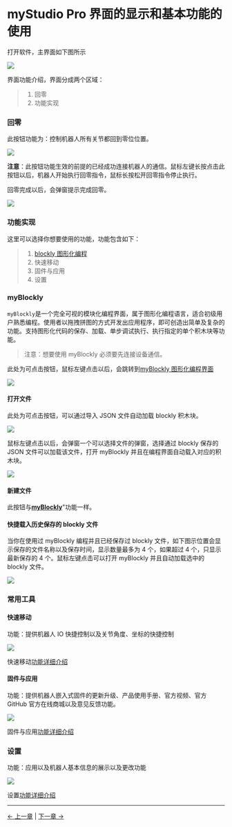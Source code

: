 # myStudio Pro 界面的显示和基本功能的使用

打开软件，主界面如下图所示

<img src="../../../resources/3-FunctionsAndApplications/5.myBlockly/home/home.png" />

界面功能介绍，界面分成两个区域：

> 1. 回零
> 2. 功能实现

### 回零

此按钮功能为：控制机器人所有关节都回到零位位置。

<img src="../../../resources/3-FunctionsAndApplications/5.myBlockly/home/zero.png" />

**注意**：此按钮功能生效的前提的已经成功连接机器人的通信。鼠标左键长按点击此按钮以后，机器人开始执行回零指令，鼠标长按松开回零指令停止执行。

回零完成以后，会弹窗提示完成回零。

<img src="../../../resources/3-FunctionsAndApplications/5.myBlockly/home/zero-success.png" />

### 功能实现

这里可以选择你想要使用的功能，功能包含如下：

> 1. [blockly 图形化编程](./5.1.5-blockly/5.1.5.1-blocklyFirstUse.md)
> 2. 快速移动
> 3. 固件与应用
> 4. 设置

### myBlockly
`myBlockly`是一个完全可视的模块化编程界面，属于图形化编程语言，适合初级用户熟悉编程。使用者以拖拽拼图的方式开发出应用程序，即可创造出简单及复杂的功能。支持图形化代码的保存、加载、单步调试执行、执行指定的单个积木块等功能。

> 注意：想要使用 myBlockly 必须要先连接设备通信。

此处为可点击按钮，鼠标左键点击以后，会跳转到[myBlockly 图形化编程界面](./5.1.5-blockly/5.1.5.1-blocklyFirstUse.md)

<img src="../../../resources/3-FunctionsAndApplications/5.myBlockly/home/myBlockly.png" />

#### 打开文件

此处为可点击按钮，可以通过导入 JSON 文件自动加载 blockly 积木块。

<img src="../../../resources/3-FunctionsAndApplications/5.myBlockly/home/myBlockly-open.png" />

鼠标左键点击以后，会弹窗一个可以选择文件的弹窗，选择通过 blockly 保存的 JSON 文件可以加载该文件，打开 myBlockly 并且在编程界面自动载入对应的积木块。

<img src="../../../resources/3-FunctionsAndApplications/5.myBlockly/home/myBlockly-open1.png" />

#### 新建文件

此按钮与[**myBlockly**](./5.1.3-interface_description.md#myblockly)"功能一样。

#### 快捷载入历史保存的 blockly 文件

当你在使用过 myBlockly 编程并且已经保存过 blockly 文件，如下图示位置会显示保存的文件名称以及保存时间，显示数量最多为 4 个，如果超过 4 个，只显示最新保存的 4 个。鼠标左键点击可以打开 myBlockly 并且自动加载选中的 blockly 文件。

<img src="../../../resources/3-FunctionsAndApplications/5.myBlockly/home/myBlockly-open2.png" />

### 常用工具

#### 快速移动

功能：提供机器人 IO 快捷控制以及关节角度、坐标的快捷控制

<img src="../../../resources/3-FunctionsAndApplications/5.myBlockly/home/quickmove.png" />

快速移动[功能详细介绍](./5.1.6-quickmove/5.1.6.1-quickmovefirstuse.md)

#### 固件与应用

功能：提供机器人嵌入式固件的更新升级、产品使用手册、官方视频、官方 GitHub 官方在线商城以及意见反馈功能。

<img src="../../../resources/3-FunctionsAndApplications/5.myBlockly/home/function.png" />

固件与应用[功能详细介绍](./5.1.7-firmware/5.1.7.1-firmware_main.md)

### 设置

功能：应用以及机器人基本信息的展示以及更改功能

<img src="../../../resources/3-FunctionsAndApplications/5.myBlockly/home/setting.png" />

设置[功能详细介绍](./5.1.8-setting/5.1.8.1-setting_main.md)

---

[← 上一章](./5.2-install_uninstall.md) | [下一章 →](./5.4-Q&A.md)